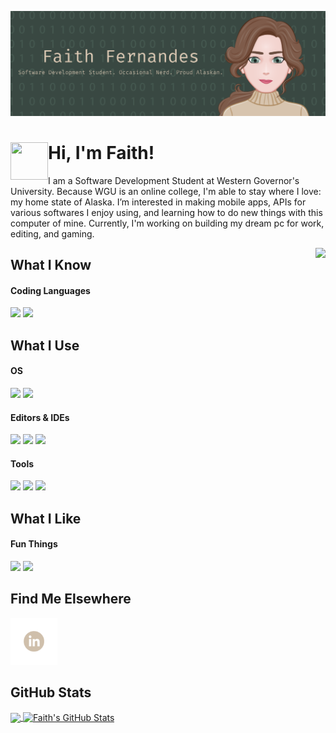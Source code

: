 <!-- Header Image - Made on Canva, Avatar Created on https://avatarmaker.com/ -->
[![Header](https://github.com/faithfernandes/faithfernandes/blob/main/githubheader.png "Header image that says 'Faith Fernandes - Software Development Student. Occasional Nerd. Proud Alaskan.")](https://www.linkedin.com/in/faithfernandes/)

<!-- INTRODUCTION -->
<!-- Waving GIF, Found on https://giphy.com/ -->
# <img src='https://media3.giphy.com/media/ZZMocqZ75tuVqvMQ9I/giphy.gif?cid=5e21488619cca5d6975362da38a9ae402c391bb049cf3fba&rid=giphy.gif&ct=s' align=left width='60' height='60'/> Hi, I'm Faith!
I am a Software Development Student at Western Governor's University. Because WGU is an online college, I'm able to stay where I love: my home state of Alaska. I’m interested in making mobile apps, APIs for various softwares I enjoy using, and learning how to do new things with this computer of mine. Currently, I'm working on building my dream pc for work, editing, and gaming.

<!-- ## What I've Done  -- Will add when I have some projects to show off! -->
<!-- Dog Typing on Laptop GIF, Found on https://giphy.com/ -->
<img src='https://media0.giphy.com/media/ghH2IM8IvG9Hh6No0r/giphy.gif?cid=5e21488619cca5d6975362da38a9ae402c391bb049cf3fba&rid=giphy.gif&ct=s' align='right'>

## What I Know
#### Coding Languages
![](https://img.shields.io/badge/Code-Java-informational??style=for-the-badge&logo=java&logoColor=white&color=cfbfab&labelColor=44574f)
![](https://img.shields.io/badge/Code-C%2B%2B-informational??style=for-the-badge&logo=c%2B%2B&logoColor=white&color=cfbfab&labelColor=44574f)
</br>

## What I Use
#### OS
![](https://img.shields.io/badge/OS-Windows-informational??style=for-the-badge&logo=windows&logoColor=white&color=cfbfab&labelColor=44574f)
![](https://img.shields.io/badge/OS-Mac-informational??style=for-the-badge&logo=macos&logoColor=white&color=cfbfab&labelColor=44574f)
</br>
#### Editors & IDEs
![](https://img.shields.io/badge/IDE-Xcode-informational??style=for-the-badge&logo=xcode&logoColor=white&color=cfbfab&labelColor=44574f)
![](https://img.shields.io/badge/IDE-Visual_Studio-informational??style=for-the-badge&logo=visual-studio&logoColor=white&color=cfbfab&labelColor=44574f)
![](https://img.shields.io/badge/Editor-Visual_Studio_Code-informational??style=for-the-badge&logo=visual-studio-code&logoColor=white&color=cfbfab&labelColor=44574f)
</br>
#### Tools
![](https://img.shields.io/badge/Tool-PostgreSQL-informational??style=for-the-badge&logo=PostgreSQL&logoColor=white&color=cfbfab&labelColor=44574f)
![](https://img.shields.io/badge/Tool-Git-informational??style=for-the-badge&logo=git&logoColor=white&color=cfbfab&labelColor=44574f)
![](https://img.shields.io/badge/Tool-GitHub-informational??style=for-the-badge&logo=github&logoColor=white&color=cfbfab&labelColor=44574f)
</br>
## What I Like
#### Fun Things
![](https://img.shields.io/badge/Software-Discord-informational??style=for-the-badge&logo=discord&logoColor=white&color=cfbfab&labelColor=44574f)
![](https://img.shields.io/badge/Software-Notion-informational??style=for-the-badge&logo=notion&logoColor=white&color=cfbfab&labelColor=44574f)
## Find Me Elsewhere
<!-- LinkIn -->
[<img src='social icons/linkedin.png' width='75'>](https://www.linkedin.com/in/faithfernandes/)
<!-- Might add if I end up making a personal website [<img src='social icons/wordpress.png' width='75'>](https://faithfernandes.wordpress.com) -->


## GitHub Stats
<!-- Most Used Languages -->
<a href="https://github.com/faithfernandes/faithfernandes">
  <img align="center" src="https://github-readme-stats.vercel.app/api/top-langs/?username=faithfernandes&tex&title_color=ffffff&text_color=c9cacc&icon_color=cfbfab&bg_color=44574f&layout=compact" />
</a>
<!-- GitHub Stats -->
<a href="https://github.com/faithfernandes/faithfernandes">
  <img align="center" src="https://github-readme-stats.vercel.app/api?username=faithfernandes&show_icons=true&line_height=27&count_private=true&title_color=ffffff&text_color=c9cacc&icon_color=cfbfab&bg_color=44574f" alt="Faith's GitHub Stats" />
</a>

<!-- Resources
Avatar: https://avatarmaker.com/
GIFs: https://giphy.com/
Shields: https://shields.io/category/build
Icons: https://simpleicons.org/
Inspiration: https://github.com/MartinHeinz/MartinHeinz/blob/master/README.md
